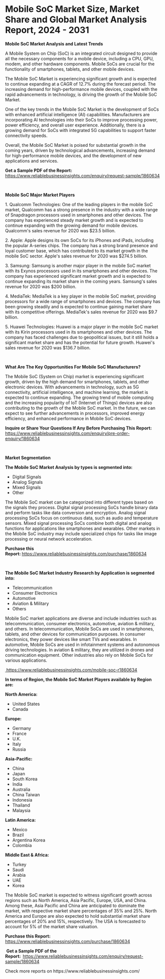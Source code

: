 <p><h1>Mobile SoC Market Size, Market Share and Global Market Analysis Report, 2024 - 2031</h1></p><p><strong>Mobile SoC Market Analysis and Latest Trends</strong></p>
<p><p>A Mobile System on Chip (SoC) is an integrated circuit designed to provide all the necessary components for a mobile device, including a CPU, GPU, modem, and other hardware components. Mobile SoCs are crucial for the functionality of smartphones, tablets, and other mobile devices. </p><p>The Mobile SoC Market is experiencing significant growth and is expected to continue expanding at a CAGR of 12.7% during the forecast period. The increasing demand for high-performance mobile devices, coupled with the rapid advancements in technology, is driving the growth of the Mobile SoC Market. </p><p>One of the key trends in the Mobile SoC Market is the development of SoCs with enhanced artificial intelligence (AI) capabilities. Manufacturers are incorporating AI technologies into their SoCs to improve processing power, power efficiency, and overall user experience. Additionally, there is a growing demand for SoCs with integrated 5G capabilities to support faster connectivity speeds. </p><p>Overall, the Mobile SoC Market is poised for substantial growth in the coming years, driven by technological advancements, increasing demand for high-performance mobile devices, and the development of new applications and services.</p></p>
<p><strong>Get a Sample PDF of the Report:&nbsp;</strong> <a href="https://www.reliablebusinessinsights.com/enquiry/request-sample/1860634">https://www.reliablebusinessinsights.com/enquiry/request-sample/1860634</a></p>
<p>&nbsp;</p>
<p><strong>Mobile SoC Major Market Players</strong></p>
<p><p>1. Qualcomm Technologies: One of the leading players in the mobile SoC market, Qualcomm has a strong presence in the industry with a wide range of Snapdragon processors used in smartphones and other devices. The company has experienced steady market growth and is expected to continue expanding with the growing demand for mobile devices. Qualcomm's sales revenue for 2020 was $23.5 billion.</p><p>2. Apple: Apple designs its own SoCs for its iPhones and iPads, including the popular A-series chips. The company has a strong brand presence and loyal customer base, which has contributed to its market growth in the mobile SoC sector. Apple's sales revenue for 2020 was $274.5 billion.</p><p>3. Samsung: Samsung is another major player in the mobile SoC market with its Exynos processors used in its smartphones and other devices. The company has experienced significant market growth and is expected to continue expanding its market share in the coming years. Samsung's sales revenue for 2020 was $200 billion.</p><p>4. MediaTek: MediaTek is a key player in the mobile SoC market, providing processors for a wide range of smartphones and devices. The company has been growing steadily and is expected to continue gaining market share with its competitive offerings. MediaTek's sales revenue for 2020 was $9.7 billion.</p><p>5. Huawei Technologies: Huawei is a major player in the mobile SoC market with its Kirin processors used in its smartphones and other devices. The company has faced challenges due to geopolitical issues, but it still holds a significant market share and has the potential for future growth. Huawei's sales revenue for 2020 was $136.7 billion.</p></p>
<p>&nbsp;</p>
<p><strong>What Are The Key Opportunities For Mobile SoC Manufacturers?</strong></p>
<p><p>The Mobile SoC (System on Chip) market is experiencing significant growth, driven by the high demand for smartphones, tablets, and other electronic devices. With advancements in technology, such as 5G connectivity, artificial intelligence, and machine learning, the market is expected to continue expanding. The growing trend of mobile computing and the increasing popularity of IoT (Internet of Things) devices are also contributing to the growth of the Mobile SoC market. In the future, we can expect to see further advancements in processors, improved energy efficiency, and enhanced performance in Mobile SoC devices.</p></p>
<p><strong>Inquire or Share Your Questions If Any Before Purchasing This Report:</strong> <a href="https://www.reliablebusinessinsights.com/enquiry/pre-order-enquiry/1860634">https://www.reliablebusinessinsights.com/enquiry/pre-order-enquiry/1860634</a></p>
<p>&nbsp;</p>
<p><strong>Market Segmentation</strong></p>
<p><strong>The Mobile SoC Market Analysis by types is segmented into:</strong></p>
<p><ul><li>Digital Signals</li><li>Analog Signals</li><li>Mixed Signals</li><li>Other</li></ul></p>
<p><p>The Mobile SoC market can be categorized into different types based on the signals they process. Digital signal processing SoCs handle binary data and perform tasks like data conversion and encryption. Analog signal processing SoCs focus on continuous data, such as audio and temperature sensors. Mixed signal processing SoCs combine both digital and analog functions for applications like smartphones and wearables. Other markets in the Mobile SoC industry may include specialized chips for tasks like image processing or neural network acceleration.</p></p>
<p><strong>Purchase this Report:&nbsp;</strong><a href="https://www.reliablebusinessinsights.com/purchase/1860634">https://www.reliablebusinessinsights.com/purchase/1860634</a></p>
<p>&nbsp;</p>
<p><strong>The Mobile SoC Market Industry Research by Application is segmented into:</strong></p>
<p><ul><li>Telecommunication</li><li>Consumer Electronics</li><li>Automotive</li><li>Aviation & Military</li><li>Others</li></ul></p>
<p><p>Mobile SoC market applications are diverse and include industries such as telecommunication, consumer electronics, automotive, aviation & military, and others. In telecommunication, Mobile SoCs are used in smartphones, tablets, and other devices for communication purposes. In consumer electronics, they power devices like smart TVs and wearables. In automotive, Mobile SoCs are used in infotainment systems and autonomous driving technologies. In aviation & military, they are utilized in drones and communication equipment. Other industries also rely on Mobile SoCs for various applications.</p></p>
<p><a href="https://www.reliablebusinessinsights.com/mobile-soc-r1860634">&nbsp;https://www.reliablebusinessinsights.com/mobile-soc-r1860634</a></p>
<p><strong>In terms of Region, the Mobile SoC Market Players available by Region are:</strong></p>
<p>
    <p> <strong> North America: </strong>
        <ul>
            <li>United States</li>
            <li>Canada</li>
        </ul>
        </p> 
    <p> <strong> Europe: </strong>
        <ul>
            <li>Germany</li>
            <li>France</li>
            <li>U.K.</li>
            <li>Italy</li>
            <li>Russia</li>
        </ul>
        </p> 
    <p> <strong> Asia-Pacific: </strong>
        <ul>
            <li>China</li>
            <li>Japan</li>
            <li>South Korea</li>
            <li>India</li>
            <li>Australia</li>
            <li>China Taiwan</li>
            <li>Indonesia</li>
            <li>Thailand</li>
            <li>Malaysia</li>
        </ul>
        </p> 
    <p> <strong> Latin America: </strong>
        <ul>
            <li>Mexico</li>
            <li>Brazil</li>
            <li>Argentina Korea</li>
            <li>Colombia</li>
        </ul>
        </p> 
    <p> <strong> Middle East & Africa: </strong>
        <ul>
            <li>Turkey</li>
            <li>Saudi</li>
            <li>Arabia</li>
            <li>UAE</li>
            <li>Korea</li>
        </ul>
    </p>
    </p>
<p><p>The Mobile SoC market is expected to witness significant growth across regions such as North America, Asia Pacific, Europe, USA, and China. Among these, Asia Pacific and China are anticipated to dominate the market, with respective market share percentages of 35% and 25%. North America and Europe are also expected to hold substantial market share percentages of 20% and 15%, respectively. The USA is forecasted to account for 5% of the market share valuation.</p></p>
<p><strong>Purchase this Report: </strong><a href="https://www.reliablebusinessinsights.com/purchase/1860634">https://www.reliablebusinessinsights.com/purchase/1860634</a></p>
<p>&nbsp;<strong>Get a Sample PDF of the Report:&nbsp;&nbsp;</strong><a href="https://www.reliablebusinessinsights.com/enquiry/request-sample/1860634">https://www.reliablebusinessinsights.com/enquiry/request-sample/1860634</a></p>
<p><strong></strong></p>
<p>Check more reports on https://www.reliablebusinessinsights.com/</p>